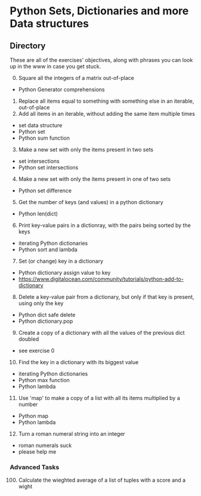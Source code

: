 # Python Sets, Dictionaries and more Data structures
## Directory
These are all of the exercises' objectives, along with phrases you can look up in the www in case you get stuck.

0. Square all the integers of a matrix out-of-place
- Python Generator comprehensions
1. Replace all items equal to something with something else in an iterable, out-of-place
2. Add all items in an iterable, without adding the same item multiple times
- set data structure
- Python set
- Python sum function
3. Make a new set with only the items present in two sets
- set intersections
- Python set intersections
4. Make a new set with only the items present in one of two sets
- Python set difference
5. Get the number of keys (and values) in a python dictionary
- Python len(dict)
6. Print key-value pairs in a dictionray, with the pairs being sorted by the keys
- iterating Python dictionaries
- Python sort and lambda
7. Set (or change) key in a dictionary
- Python dictionary assign value to key
- https://www.digitalocean.com/community/tutorials/python-add-to-dictionary
8. Delete a key-value pair from a dictionary, but only if that key is present, using only the key
- Python dict safe delete
- Python dictionary.pop
9. Create a copy of a dictionary with all the values of the previous dict doubled
- see exercise 0
10. Find the key in a dictionary with its biggest value
- iterating Python dictionaries
- Python max function
- Python lambda
11. Use 'map' to make a copy of a list with all its items multiplied by a number
- Python map
- Python lambda
12. Turn a roman numeral string into an integer
- roman numerals suck
- please help me

### Advanced Tasks
100. Calculate the wieghted average of a list of tuples with a score and a wight

